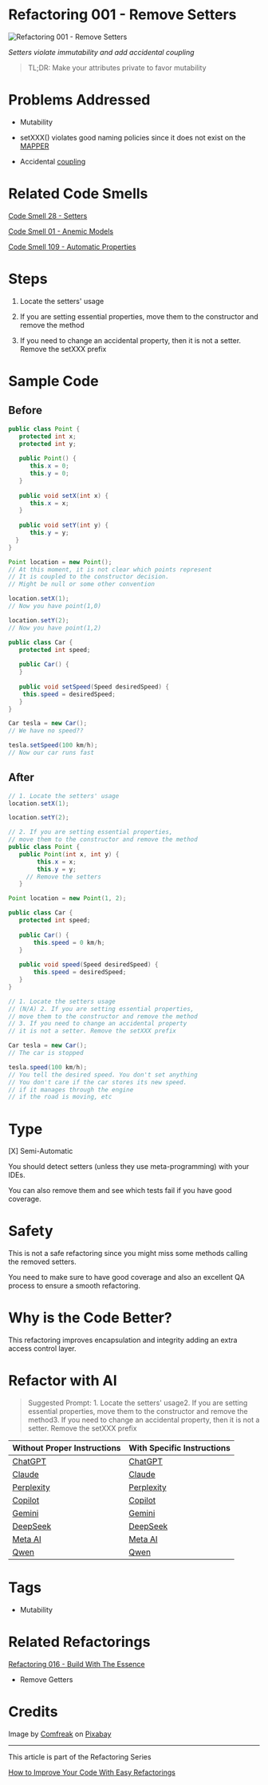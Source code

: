 # Refactoring 001 - Remove Setters

![Refactoring 001 - Remove Setters](Refactoring%20001%20-%20Remove%20Setters.jpg)

*Setters violate immutability and add accidental coupling*

> TL;DR: Make your attributes private to favor mutability 

# Problems Addressed

- Mutability

- setXXX() violates good naming policies since it does not exist on the [MAPPER](https://github.com/mcsee/Software-Design-Articles/tree/main/Articles/Theory/What%20is%20(wrong%20with)%20software/readme.md)

- Accidental [coupling](https://github.com/mcsee/Software-Design-Articles/tree/main/Articles/Theory/Coupling%20-%20The%20one%20and%20only%20software%20design%20problem/readme.md)

# Related Code Smells

[Code Smell 28 - Setters](https://github.com/mcsee/Software-Design-Articles/tree/main/Articles/Code%20Smells/Code%20Smell%2028%20-%20Setters/readme.md)

[Code Smell 01 - Anemic Models](https://github.com/mcsee/Software-Design-Articles/tree/main/Articles/Code%20Smells/Code%20Smell%2001%20-%20Anemic%20Models/readme.md)

[Code Smell 109 - Automatic Properties](https://github.com/mcsee/Software-Design-Articles/tree/main/Articles/Code%20Smells/Code%20Smell%20109%20-%20Automatic%20Properties/readme.md)

# Steps

1. Locate the setters' usage

2. If you are setting essential properties, move them to the constructor and remove the method

3. If you need to change an accidental property, then it is not a setter. Remove the setXXX prefix

# Sample Code

## Before
 
<!-- [Gist Url](https://gist.github.com/mcsee/b34136c13dddf4cd751579c2b51d91a3) -->

```java
public class Point {
   protected int x;
   protected int y;
  
   public Point() {
      this.x = 0;
      this.y = 0;        
   }
    
   public void setX(int x) {
      this.x = x;
   }
  
   public void setY(int y) {
      this.y = y;
  } 
}

Point location = new Point();
// At this moment, it is not clear which points represent
// It is coupled to the constructor decision.
// Might be null or some other convention

location.setX(1);
// Now you have point(1,0)

location.setY(2);
// Now you have point(1,2)
```

<!-- [Gist Url](https://gist.github.com/mcsee/d8a4183ef00f5636c2d821f96a9cefd0) -->

```java
public class Car {
   protected int speed;
  
   public Car() {     
   }
    
   public void setSpeed(Speed desiredSpeed) {
	this.speed = desiredSpeed;
   }   
}

Car tesla = new Car();
// We have no speed??

tesla.setSpeed(100 km/h);
// Now our car runs fast
```

## After

<!-- [Gist Url](https://gist.github.com/mcsee/9998a9ed50514d162333c7d05ca34415) -->

```java
// 1. Locate the setters' usage
location.setX(1);

location.setY(2);

// 2. If you are setting essential properties,
// move them to the constructor and remove the method
public class Point {
   public Point(int x, int y) {
        this.x = x;
        this.y = y;        
     // Remove the setters
   }

Point location = new Point(1, 2);
```

<!-- [Gist Url](https://gist.github.com/mcsee/28a11e50d2880767238e6198ccaa93f5) -->

```java
public class Car {
   protected int speed;
  
   public Car() {    
       this.speed = 0 km/h;
   }
    
   public void speed(Speed desiredSpeed) {
       this.speed = desiredSpeed;
   }   
}

// 1. Locate the setters usage
// (N/A) 2. If you are setting essential properties,
// move them to the constructor and remove the method
// 3. If you need to change an accidental property
// it is not a setter. Remove the setXXX prefix

Car tesla = new Car();
// The car is stopped

tesla.speed(100 km/h);
// You tell the desired speed. You don't set anything
// You don't care if the car stores its new speed.
// if it manages through the engine
// if the road is moving, etc
```
	     
# Type

[X] Semi-Automatic

You should detect setters (unless they use meta-programming) with your IDEs.

You can also remove them and see which tests fail if you have good coverage.

# Safety

This is not a safe refactoring since you might miss some methods calling the removed setters.

You need to make sure to have good coverage and also an excellent QA process to ensure a smooth refactoring.
															     
# Why is the Code Better?

This refactoring improves encapsulation and integrity adding an extra access control layer.

# Refactor with AI

> Suggested Prompt: 1. Locate the setters' usage2. If you are setting essential properties, move them to the constructor and remove the method3. If you need to change an accidental property, then it is not a setter. Remove the setXXX prefix

| Without Proper Instructions    | With Specific Instructions |
| -------- | ------- |
| [ChatGPT](https://chat.openai.com/?q=Correct+and+explain+this+code%3A+%60%60%60java%0D%0Apublic+class+Point+%7B%0D%0A+++protected+int+x%3B%0D%0A+++protected+int+y%3B%0D%0A++%0D%0A+++public+Point%28%29+%7B%0D%0A++++++this.x+%3D+0%3B%0D%0A++++++this.y+%3D+0%3B++++++++%0D%0A+++%7D%0D%0A++++%0D%0A+++public+void+setX%28int+x%29+%7B%0D%0A++++++this.x+%3D+x%3B%0D%0A+++%7D%0D%0A++%0D%0A+++public+void+setY%28int+y%29+%7B%0D%0A++++++this.y+%3D+y%3B%0D%0A++%7D+%0D%0A%7D%0D%0A%0D%0APoint+location+%3D+new+Point%28%29%3B%0D%0A%2F%2F+At+this+moment%2C+it+is+not+clear+which+points+represent%0D%0A%2F%2F+It+is+coupled+to+the+constructor+decision.%0D%0A%2F%2F+Might+be+null+or+some+other+convention%0D%0A%0D%0Alocation.setX%281%29%3B%0D%0A%2F%2F+Now+you+have+point%281%2C0%29%0D%0A%0D%0Alocation.setY%282%29%3B%0D%0A%2F%2F+Now+you+have+point%281%2C2%29%0D%0A%60%60%60) | [ChatGPT](https://chat.openai.com/?q=1.+Locate+the+setters%27+usage2.+If+you+are+setting+essential+properties%2C+move+them+to+the+constructor+and+remove+the+method3.+If+you+need+to+change+an+accidental+property%2C+then+it+is+not+a+setter.+Remove+the+setXXX+prefix%3A+%60%60%60java%0D%0Apublic+class+Point+%7B%0D%0A+++protected+int+x%3B%0D%0A+++protected+int+y%3B%0D%0A++%0D%0A+++public+Point%28%29+%7B%0D%0A++++++this.x+%3D+0%3B%0D%0A++++++this.y+%3D+0%3B++++++++%0D%0A+++%7D%0D%0A++++%0D%0A+++public+void+setX%28int+x%29+%7B%0D%0A++++++this.x+%3D+x%3B%0D%0A+++%7D%0D%0A++%0D%0A+++public+void+setY%28int+y%29+%7B%0D%0A++++++this.y+%3D+y%3B%0D%0A++%7D+%0D%0A%7D%0D%0A%0D%0APoint+location+%3D+new+Point%28%29%3B%0D%0A%2F%2F+At+this+moment%2C+it+is+not+clear+which+points+represent%0D%0A%2F%2F+It+is+coupled+to+the+constructor+decision.%0D%0A%2F%2F+Might+be+null+or+some+other+convention%0D%0A%0D%0Alocation.setX%281%29%3B%0D%0A%2F%2F+Now+you+have+point%281%2C0%29%0D%0A%0D%0Alocation.setY%282%29%3B%0D%0A%2F%2F+Now+you+have+point%281%2C2%29%0D%0A%60%60%60) |
| [Claude](https://claude.ai/new?q=Correct+and+explain+this+code%3A+%60%60%60java%0D%0Apublic+class+Point+%7B%0D%0A+++protected+int+x%3B%0D%0A+++protected+int+y%3B%0D%0A++%0D%0A+++public+Point%28%29+%7B%0D%0A++++++this.x+%3D+0%3B%0D%0A++++++this.y+%3D+0%3B++++++++%0D%0A+++%7D%0D%0A++++%0D%0A+++public+void+setX%28int+x%29+%7B%0D%0A++++++this.x+%3D+x%3B%0D%0A+++%7D%0D%0A++%0D%0A+++public+void+setY%28int+y%29+%7B%0D%0A++++++this.y+%3D+y%3B%0D%0A++%7D+%0D%0A%7D%0D%0A%0D%0APoint+location+%3D+new+Point%28%29%3B%0D%0A%2F%2F+At+this+moment%2C+it+is+not+clear+which+points+represent%0D%0A%2F%2F+It+is+coupled+to+the+constructor+decision.%0D%0A%2F%2F+Might+be+null+or+some+other+convention%0D%0A%0D%0Alocation.setX%281%29%3B%0D%0A%2F%2F+Now+you+have+point%281%2C0%29%0D%0A%0D%0Alocation.setY%282%29%3B%0D%0A%2F%2F+Now+you+have+point%281%2C2%29%0D%0A%60%60%60) | [Claude](https://claude.ai/new?q=1.+Locate+the+setters%27+usage2.+If+you+are+setting+essential+properties%2C+move+them+to+the+constructor+and+remove+the+method3.+If+you+need+to+change+an+accidental+property%2C+then+it+is+not+a+setter.+Remove+the+setXXX+prefix%3A+%60%60%60java%0D%0Apublic+class+Point+%7B%0D%0A+++protected+int+x%3B%0D%0A+++protected+int+y%3B%0D%0A++%0D%0A+++public+Point%28%29+%7B%0D%0A++++++this.x+%3D+0%3B%0D%0A++++++this.y+%3D+0%3B++++++++%0D%0A+++%7D%0D%0A++++%0D%0A+++public+void+setX%28int+x%29+%7B%0D%0A++++++this.x+%3D+x%3B%0D%0A+++%7D%0D%0A++%0D%0A+++public+void+setY%28int+y%29+%7B%0D%0A++++++this.y+%3D+y%3B%0D%0A++%7D+%0D%0A%7D%0D%0A%0D%0APoint+location+%3D+new+Point%28%29%3B%0D%0A%2F%2F+At+this+moment%2C+it+is+not+clear+which+points+represent%0D%0A%2F%2F+It+is+coupled+to+the+constructor+decision.%0D%0A%2F%2F+Might+be+null+or+some+other+convention%0D%0A%0D%0Alocation.setX%281%29%3B%0D%0A%2F%2F+Now+you+have+point%281%2C0%29%0D%0A%0D%0Alocation.setY%282%29%3B%0D%0A%2F%2F+Now+you+have+point%281%2C2%29%0D%0A%60%60%60) |
| [Perplexity](https://www.perplexity.ai/?q=Correct+and+explain+this+code%3A+%60%60%60java%0D%0Apublic+class+Point+%7B%0D%0A+++protected+int+x%3B%0D%0A+++protected+int+y%3B%0D%0A++%0D%0A+++public+Point%28%29+%7B%0D%0A++++++this.x+%3D+0%3B%0D%0A++++++this.y+%3D+0%3B++++++++%0D%0A+++%7D%0D%0A++++%0D%0A+++public+void+setX%28int+x%29+%7B%0D%0A++++++this.x+%3D+x%3B%0D%0A+++%7D%0D%0A++%0D%0A+++public+void+setY%28int+y%29+%7B%0D%0A++++++this.y+%3D+y%3B%0D%0A++%7D+%0D%0A%7D%0D%0A%0D%0APoint+location+%3D+new+Point%28%29%3B%0D%0A%2F%2F+At+this+moment%2C+it+is+not+clear+which+points+represent%0D%0A%2F%2F+It+is+coupled+to+the+constructor+decision.%0D%0A%2F%2F+Might+be+null+or+some+other+convention%0D%0A%0D%0Alocation.setX%281%29%3B%0D%0A%2F%2F+Now+you+have+point%281%2C0%29%0D%0A%0D%0Alocation.setY%282%29%3B%0D%0A%2F%2F+Now+you+have+point%281%2C2%29%0D%0A%60%60%60) | [Perplexity](https://www.perplexity.ai/?q=1.+Locate+the+setters%27+usage2.+If+you+are+setting+essential+properties%2C+move+them+to+the+constructor+and+remove+the+method3.+If+you+need+to+change+an+accidental+property%2C+then+it+is+not+a+setter.+Remove+the+setXXX+prefix%3A+%60%60%60java%0D%0Apublic+class+Point+%7B%0D%0A+++protected+int+x%3B%0D%0A+++protected+int+y%3B%0D%0A++%0D%0A+++public+Point%28%29+%7B%0D%0A++++++this.x+%3D+0%3B%0D%0A++++++this.y+%3D+0%3B++++++++%0D%0A+++%7D%0D%0A++++%0D%0A+++public+void+setX%28int+x%29+%7B%0D%0A++++++this.x+%3D+x%3B%0D%0A+++%7D%0D%0A++%0D%0A+++public+void+setY%28int+y%29+%7B%0D%0A++++++this.y+%3D+y%3B%0D%0A++%7D+%0D%0A%7D%0D%0A%0D%0APoint+location+%3D+new+Point%28%29%3B%0D%0A%2F%2F+At+this+moment%2C+it+is+not+clear+which+points+represent%0D%0A%2F%2F+It+is+coupled+to+the+constructor+decision.%0D%0A%2F%2F+Might+be+null+or+some+other+convention%0D%0A%0D%0Alocation.setX%281%29%3B%0D%0A%2F%2F+Now+you+have+point%281%2C0%29%0D%0A%0D%0Alocation.setY%282%29%3B%0D%0A%2F%2F+Now+you+have+point%281%2C2%29%0D%0A%60%60%60) |
| [Copilot](https://www.bing.com/chat?showconv=1&sendquery=1&q=Correct+and+explain+this+code%3A+%60%60%60java%0D%0Apublic+class+Point+%7B%0D%0A+++protected+int+x%3B%0D%0A+++protected+int+y%3B%0D%0A++%0D%0A+++public+Point%28%29+%7B%0D%0A++++++this.x+%3D+0%3B%0D%0A++++++this.y+%3D+0%3B++++++++%0D%0A+++%7D%0D%0A++++%0D%0A+++public+void+setX%28int+x%29+%7B%0D%0A++++++this.x+%3D+x%3B%0D%0A+++%7D%0D%0A++%0D%0A+++public+void+setY%28int+y%29+%7B%0D%0A++++++this.y+%3D+y%3B%0D%0A++%7D+%0D%0A%7D%0D%0A%0D%0APoint+location+%3D+new+Point%28%29%3B%0D%0A%2F%2F+At+this+moment%2C+it+is+not+clear+which+points+represent%0D%0A%2F%2F+It+is+coupled+to+the+constructor+decision.%0D%0A%2F%2F+Might+be+null+or+some+other+convention%0D%0A%0D%0Alocation.setX%281%29%3B%0D%0A%2F%2F+Now+you+have+point%281%2C0%29%0D%0A%0D%0Alocation.setY%282%29%3B%0D%0A%2F%2F+Now+you+have+point%281%2C2%29%0D%0A%60%60%60) | [Copilot](https://www.bing.com/chat?showconv=1&sendquery=1&q=1.+Locate+the+setters%27+usage2.+If+you+are+setting+essential+properties%2C+move+them+to+the+constructor+and+remove+the+method3.+If+you+need+to+change+an+accidental+property%2C+then+it+is+not+a+setter.+Remove+the+setXXX+prefix%3A+%60%60%60java%0D%0Apublic+class+Point+%7B%0D%0A+++protected+int+x%3B%0D%0A+++protected+int+y%3B%0D%0A++%0D%0A+++public+Point%28%29+%7B%0D%0A++++++this.x+%3D+0%3B%0D%0A++++++this.y+%3D+0%3B++++++++%0D%0A+++%7D%0D%0A++++%0D%0A+++public+void+setX%28int+x%29+%7B%0D%0A++++++this.x+%3D+x%3B%0D%0A+++%7D%0D%0A++%0D%0A+++public+void+setY%28int+y%29+%7B%0D%0A++++++this.y+%3D+y%3B%0D%0A++%7D+%0D%0A%7D%0D%0A%0D%0APoint+location+%3D+new+Point%28%29%3B%0D%0A%2F%2F+At+this+moment%2C+it+is+not+clear+which+points+represent%0D%0A%2F%2F+It+is+coupled+to+the+constructor+decision.%0D%0A%2F%2F+Might+be+null+or+some+other+convention%0D%0A%0D%0Alocation.setX%281%29%3B%0D%0A%2F%2F+Now+you+have+point%281%2C0%29%0D%0A%0D%0Alocation.setY%282%29%3B%0D%0A%2F%2F+Now+you+have+point%281%2C2%29%0D%0A%60%60%60) |
| [Gemini](https://gemini.google.com/) | [Gemini](https://gemini.google.com/) | 
| [DeepSeek](https://chat.deepseek.com/) | [DeepSeek](https://chat.deepseek.com/) | 
| [Meta AI](https://www.meta.ai/chat) | [Meta AI](https://www.meta.ai/) | 
| [Qwen](https://chat.qwen.ai) | [Qwen](https://chat.qwen.ai) | 

# Tags

- Mutability

# Related Refactorings

[Refactoring 016 - Build With The Essence](https://github.com/mcsee/Software-Design-Articles/tree/main/Articles/Refactorings/Refactoring%20016%20-%20Build%20With%20The%20Essence/readme.md)

- Remove Getters

# Credits

Image by [Comfreak](https://pixabay.com/users/comfreak-51581/) on [Pixabay](https://pixabay.com/)

* * *

This article is part of the Refactoring Series

[How to Improve Your Code With Easy Refactorings](https://github.com/mcsee/Software-Design-Articles/tree/main/Articles/Refactorings/How%20to%20Improve%20your%20Code%20With%20Easy%20Refactorings/readme.md)